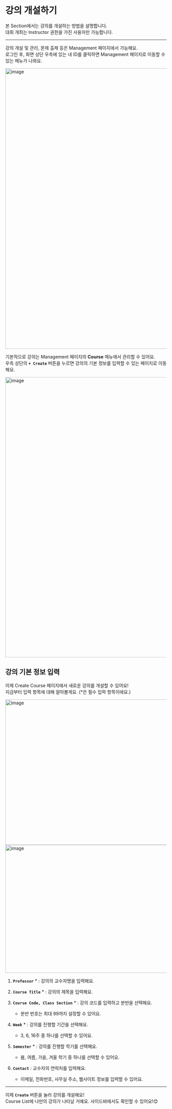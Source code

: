 # 강의 개설하기

본 Section에서는 강의를 개설하는 방법을 설명합니다.    
대회 개최는 Instructor 권한을 가진 사용자만 가능합니다.        

---

강의 개설 및 관리, 문제 출제 등은 Management 페이지에서 가능해요.   
로그인 후, 화면 상단 우측에 있는 내 ID를 클릭하면 Management 페이지로 이동할 수 있는 메뉴가 나와요.  

<img width="1368" height="874" alt="image" src="https://github.com/user-attachments/assets/20c18e63-896a-47c2-a0c0-286dd06da3eb" />    
   


기본적으로 강의는 Management 페이지의 **Course** 메뉴에서 관리할 수 있어요.  
우측 상단의 **`+ Create`** 버튼을 누르면 강의의 기본 정보를 입력할 수 있는 페이지로 이동해요.   


<img width="1893" height="873" alt="image" src="https://github.com/user-attachments/assets/14c52b32-ba09-475b-82cd-1b03f3689c32" />  



## 강의 기본 정보 입력

이제 Create Course 페이지에서 새로운 강의를 개설할 수 있어요!   
지금부터 입력 항목에 대해 알아볼게요. (*은 필수 입력 항목이에요.)      

<img width="628" height="453" alt="image" src="https://github.com/user-attachments/assets/840bcd1b-6c98-423b-969e-d8ddfaa22606" />  
<img width="640" height="399" alt="image" src="https://github.com/user-attachments/assets/2122f95d-99b0-4ebc-a075-b36130a257c9" />



  


1. **`Professor`** * : 강의의 교수자명을 입력해요.

2. **`Course Title`** * : 강의의 제목을 입력해요.
   
3. **`Course Code, Class Section`** * : 강의 코드를 입력하고 분반을 선택해요.
   - 분반 번호는 최대 99까지 설정할 수 있어요.

5. **`Week`** * : 강의를 진행할 기간을 선택해요.
   - 3, 6, 16주 중 하나를 선택할 수 있어요. 
  
6. **`Semester`** * : 강의를 진행할 학기를 선택해요.
   - 봄, 여름, 가을, 겨울 학기 중 하나를 선택할 수 있어요.   

7. **`Contact`** : 교수자의 연락처를 입력해요.
   - 이메일, 전화번호, 사무실 주소, 웹사이트 정보를 입력할 수 있어요. 

---

이제 **`Create`** 버튼을 눌러 강의를 개설해요!  
Course List에 나만의 강의가 나타날 거예요. 사이드바에서도 확인할 수 있어요!😊   
